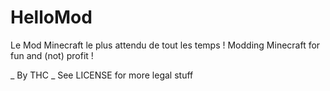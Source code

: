 # HelloMod
Le Mod Minecraft le plus attendu de tout les temps !
Modding Minecraft for fun and (not) profit !

_ By THC _
See LICENSE for more legal stuff
